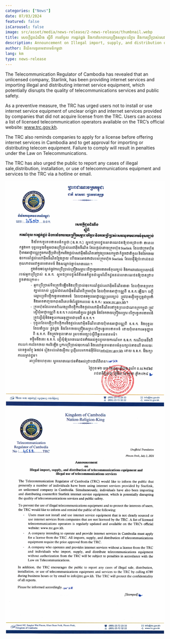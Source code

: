 ```yaml
---
categories: ["News"]
date: 07/03/2024
featured: false
isCarousel: false
image: src/asset/media/news-release/2-news-release/thumbnail.webp
title: សេចក្ដីជូនដំណឹង ស្តីពី ការនាំចូល ការផ្គត់ផ្គង់ និងការចែកចាយគ្រឿងសម្ភារៈបរិក្ខារ និងការប្រើប្រាស់សេវាទូរគមនាគមន៍ខុសច្បាប់
description: Announcement on Illegal import, supply, and distribution of telecommunications equipment and illegal use of telecommunications services
author: និយ័តករទូរគមនាគមន៍កម្ពុជា
lang: km
type: news-release
---
```


The Telecommunication Regulator of Cambodia has revealed that an unlicensed company, Starlink, has been providing internet services and importing illegal and distributing internet service equipment, which potentially disrupts the quality of telecommunications services and public safety.

As a preventive measure, the TRC has urged users not to install or use internet service equipment of unclear origin and internet services provided by companies that did not acquire license from the TRC. Users can access a list of licensed telecommunication operators available on the TRC’s official website: www.trc.gov.kh.

The TRC also reminds companies to apply for a license before offering internet services in Cambodia and to get approval for importing or distributing telecom equipment. Failure to comply will result in penalties under the Law on Telecommunications.

The TRC has also urged the public to report any cases of illegal sale,distribution, installation, or use of telecommunications equipment and services to the TRC via a hotline or email.

![photo 1](src/asset/media/news-release/2-news-release/thumbnail.webp)
![photo 2](src/asset/media/news-release/2-news-release/photo-1.webp)
